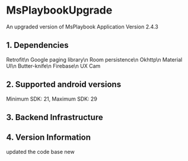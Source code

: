 # MsPlaybookUpgrade
An upgraded version of MsPlaybook Application
Version 2.4.3
## 1. Dependencies
Retrofit\n
Google paging library\n
Room persistence\n
Okhttp\n
Material UI\n
Butter-knife\n
Firebase\n
UX Cam


## 2. Supported android versions
Minimum SDK: 21, Maximum SDK: 29

## 3. Backend Infrastructure

## 4. Version Information

updated the code base new
